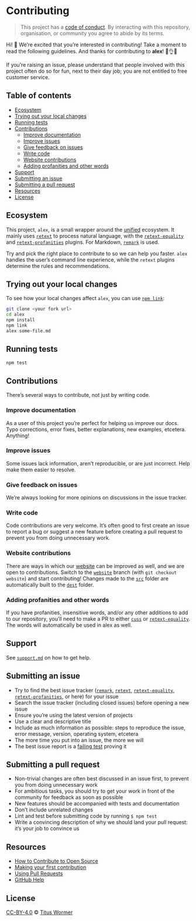# Contributing

> This project has a [code of conduct][coc].
> By interacting with this repository, organisation, or community you agree to
> abide by its terms.

Hi!  👋
We’re excited that you’re interested in contributing!
Take a moment to read the following guidelines.
And thanks for contributing to **alex**!  👏👌✨

If you’re raising an issue, please understand that people involved with this
project often do so for fun, next to their day job; you are not entitled to
free customer service.

## Table of contents

*   [Ecosystem](#ecosystem)
*   [Trying out your local changes](#trying-out-your-local-changes)
*   [Running tests](#running-tests)
*   [Contributions](#contributions)
    *   [Improve documentation](#improve-documentation)
    *   [Improve issues](#improve-issues)
    *   [Give feedback on issues](#give-feedback-on-issues)
    *   [Write code](#write-code)
    *   [Website contributions](#website-contributions)
    *   [Adding profanities and other words](#adding-profanities-and-other-words)
*   [Support](#support)
*   [Submitting an issue](#submitting-an-issue)
*   [Submitting a pull request](#submitting-a-pull-request)
*   [Resources](#resources)
*   [License](#license)

## Ecosystem

This project, `alex`, is a small wrapper around the [unified][] ecosystem.
It mainly uses [`retext`][retext] to process natural language, with the
[`retext-equality`][equality] and [`retext-profanities`][profanities] plugins.
For Markdown, [`remark`][remark] is used.

Try and pick the right place to contribute to so we can help you faster.
`alex` handles the user’s command line experience, while the `retext` plugins
determine the rules and recommendations.

## Trying out your local changes

To see how your local changes affect `alex`, you can use [`npm link`][npm-link]:

```sh
git clone <your fork url>
cd alex
npm install
npm link
alex some-file.md
```

## Running tests

```sh
npm test
```

## Contributions

There’s several ways to contribute, not just by writing code.

### Improve documentation

As a user of this project you’re perfect for helping us improve our docs.
Typo corrections, error fixes, better explanations, new examples, etcetera.
Anything!

### Improve issues

Some issues lack information, aren’t reproducible, or are just incorrect.
Help make them easier to resolve.

### Give feedback on issues

We’re always looking for more opinions on discussions in the issue tracker.

### Write code

Code contributions are very welcome.
It’s often good to first create an issue to report a bug or suggest a new
feature before creating a pull request to prevent you from doing unnecessary
work.

### Website contributions

There are ways in which our [website][] can be improved as well, and we are open
to contributions.
Switch to the [`website`][website-branch] branch (with `git checkout website`)
and start contributing!
Changes made to the [`src`][src-folder] folder are automatically
built to the [`dest`][dest-folder] folder.

### Adding profanities and other words

If you have profanities, insensitive words, and/or any other additions to add
to our repository, you’ll need to make a PR to either [`cuss`][cuss] or
[`retext-equality`][equality].
The words will automatically be used in alex as well.

## Support

See [`support.md`][support] on how to get help.

## Submitting an issue

*   Try to find the best issue tracker ([`remark`][remark], [`retext`][retext],
    [`retext-equality`][equality], [`retext-profanities`][profanities], or here)
    for your issue
*   Search the issue tracker (including closed issues) before opening a new
    issue
*   Ensure you’re using the latest version of projects
*   Use a clear and descriptive title
*   Include as much information as possible: steps to reproduce the issue,
    error message, version, operating system, etcetera
*   The more time you put into an issue, the more we will
*   The best issue report is a [failing test][unit-test] proving it

## Submitting a pull request

*   Non-trivial changes are often best discussed in an issue first, to prevent
    you from doing unnecessary work
*   For ambitious tasks, you should try to get your work in front of the
    community for feedback as soon as possible
*   New features should be accompanied with tests and documentation
*   Don’t include unrelated changes
*   Lint and test before submitting code by running `$ npm test`
*   Write a convincing description of why we should land your pull request:
    it’s your job to convince us

## Resources

*   [How to Contribute to Open Source](https://opensource.guide/how-to-contribute/)
*   [Making your first contribution](https://medium.com/@vadimdemedes/making-your-first-contribution-de6576ddb190)
*   [Using Pull Requests](https://help.github.com/articles/about-pull-requests/)
*   [GitHub Help](https://help.github.com)

## License

[CC-BY-4.0][license] © [Titus Wormer][author]

<!-- Definitions -->

[license]: https://creativecommons.org/licenses/by/4.0/

[author]: https://wooorm.com

[coc]: https://github.com/get-alex/.github/blob/main/code-of-conduct.md

[unit-test]: https://twitter.com/sindresorhus/status/579306280495357953

[npm-link]: https://docs.npmjs.com/cli/link

[support]: support.md

[cuss]: https://github.com/words/cuss

[unified]: https://github.com/unifiedjs/unified

[remark]: https://github.com/remarkjs/remark

[retext]: https://github.com/retextjs/retext

[equality]: https://github.com/retextjs/retext-equality

[profanities]: https://github.com/retextjs/retext-profanities

[website]: https://alexjs.com

[website-branch]: https://github.com/get-alex/alex/tree/website

[src-folder]: https://github.com/get-alex/alex/tree/website/src

[dest-folder]: https://github.com/get-alex/alex/tree/website/dest
